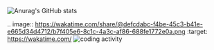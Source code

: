 
![Anurag's GitHub stats](https://github-readme-stats.vercel.app/api?username=Dexshine&show_icons=true&theme=dracula)

.. image:: https://wakatime.com/share/@defcdabc-f4be-45c3-b41e-e665d34d4712/b7f405e6-8c1c-4a3c-af86-688fe1772e0a.png
    :target: https://wakatime.com/
![coding activity](https://wakatime.com/share/@defcdabc-f4be-45c3-b41e-e665d34d4712/b7f405e6-8c1c-4a3c-af86-688fe1772e0a.png)
